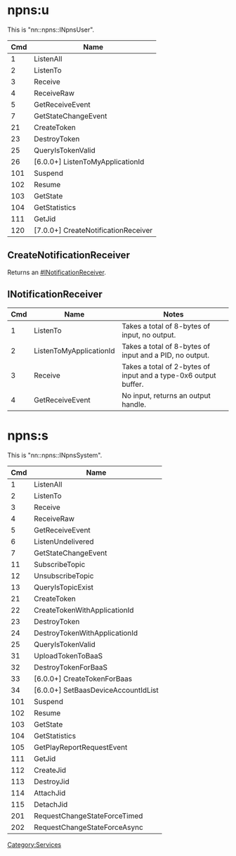 # npns:u

This is "nn::npns::INpnsUser".

| Cmd | Name                                  |
| --- | ------------------------------------- |
| 1   | ListenAll                             |
| 2   | ListenTo                              |
| 3   | Receive                               |
| 4   | ReceiveRaw                            |
| 5   | GetReceiveEvent                       |
| 7   | GetStateChangeEvent                   |
| 21  | CreateToken                           |
| 23  | DestroyToken                          |
| 25  | QueryIsTokenValid                     |
| 26  | \[6.0.0+\] ListenToMyApplicationId    |
| 101 | Suspend                               |
| 102 | Resume                                |
| 103 | GetState                              |
| 104 | GetStatistics                         |
| 111 | GetJid                                |
| 120 | \[7.0.0+\] CreateNotificationReceiver |

## CreateNotificationReceiver

Returns an
[\#INotificationReceiver](#INotificationReceiver "wikilink").

## INotificationReceiver

| Cmd | Name                    | Notes                                                           |
| --- | ----------------------- | --------------------------------------------------------------- |
| 1   | ListenTo                | Takes a total of 8-bytes of input, no output.                   |
| 2   | ListenToMyApplicationId | Takes a total of 8-bytes of input and a PID, no output.         |
| 3   | Receive                 | Takes a total of 2-bytes of input and a type-0x6 output buffer. |
| 4   | GetReceiveEvent         | No input, returns an output handle.                             |

# npns:s

This is "nn::npns::INpnsSystem".

| Cmd | Name                                  |
| --- | ------------------------------------- |
| 1   | ListenAll                             |
| 2   | ListenTo                              |
| 3   | Receive                               |
| 4   | ReceiveRaw                            |
| 5   | GetReceiveEvent                       |
| 6   | ListenUndelivered                     |
| 7   | GetStateChangeEvent                   |
| 11  | SubscribeTopic                        |
| 12  | UnsubscribeTopic                      |
| 13  | QueryIsTopicExist                     |
| 21  | CreateToken                           |
| 22  | CreateTokenWithApplicationId          |
| 23  | DestroyToken                          |
| 24  | DestroyTokenWithApplicationId         |
| 25  | QueryIsTokenValid                     |
| 31  | UploadTokenToBaaS                     |
| 32  | DestroyTokenForBaaS                   |
| 33  | \[6.0.0+\] CreateTokenForBaas         |
| 34  | \[6.0.0+\] SetBaasDeviceAccountIdList |
| 101 | Suspend                               |
| 102 | Resume                                |
| 103 | GetState                              |
| 104 | GetStatistics                         |
| 105 | GetPlayReportRequestEvent             |
| 111 | GetJid                                |
| 112 | CreateJid                             |
| 113 | DestroyJid                            |
| 114 | AttachJid                             |
| 115 | DetachJid                             |
| 201 | RequestChangeStateForceTimed          |
| 202 | RequestChangeStateForceAsync          |

[Category:Services](Category:Services "wikilink")
